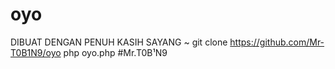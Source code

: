 # oyo
DIBUAT DENGAN PENUH KASIH SAYANG ~
git clone https://github.com/Mr-T0B1N9/oyo
php oyo.php
#Mr.T0B¹N9
